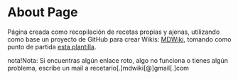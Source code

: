 # About Page

Página creada como recopilación de recetas propias y ajenas, utilizando como base un proyecto de GitHub para crear Wikis: [MDWiki](http://dynalon.github.io/mdwiki/#!index.md), tomando como punto de partida [esta plantilla](https://github.com/exalted/mdwiki-seed).

nota!Nota: Si encuentras algún enlace roto, algo no funciona o tienes algún problema, escribe un mail a recetario[.]mdwiki[@]gmail[.]com
